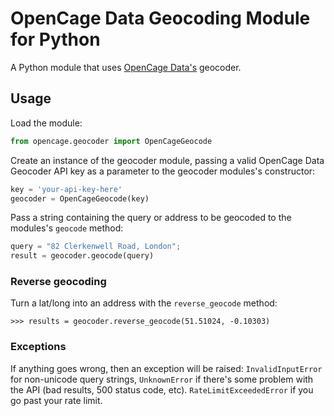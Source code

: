 # OpenCage Data Geocoding Module for Python

A Python module that uses [OpenCage Data's](http://www.opencagedata.com/)
geocoder.

## Usage

Load the module:

```python
from opencage.geocoder import OpenCageGeocode
```

Create an instance of the geocoder module, passing a valid OpenCage Data Geocoder API key
as a parameter to the geocoder modules's constructor:

```python
key = 'your-api-key-here'
geocoder = OpenCageGeocode(key)
```

Pass a string containing the query or address to be geocoded to the modules's `geocode` method:

```python
query = "82 Clerkenwell Road, London";
result = geocoder.geocode(query)
```

### Reverse geocoding

Turn a lat/long into an address with the ``reverse_geocode`` method:

    >>> results = geocoder.reverse_geocode(51.51024, -0.10303)


### Exceptions

If anything goes wrong, then an exception will be raised: ``InvalidInputError`` for non-unicode query strings, ``UnknownError`` if there's some problem with the API (bad results, 500 status code, etc). ``RateLimitExceededError`` if you go past your rate limit.
